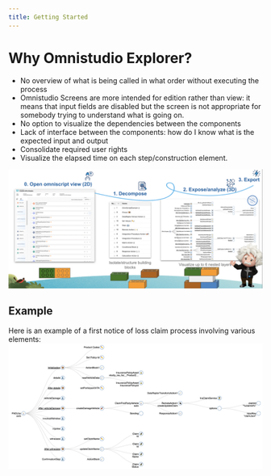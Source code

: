 ```yaml
---
title: Getting Started
---
```


# Why Omnistudio Explorer?
- No overview of what is being called in what order without executing the process
- Omnistudio Screens are more intended for edition rather than view: it means that input fields are disabled but the screen is not appropriate for somebody trying to understand what is going on.
- No option to visualize the dependencies between the components
- Lack of interface between the components: how do I know what is the expected input and output
- Consolidate required user rights
- Visualize the elapsed time on each step/construction element.


![principles](./principles.png)


## Example

Here is an example of a first notice of loss claim process involving various elements:
![example](./example1.png)

